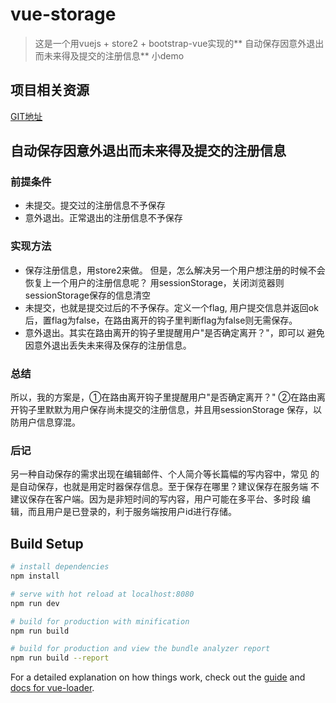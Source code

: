 # vue-storage

> 这是一个用vuejs + store2 + bootstrap-vue实现的** 自动保存因意外退出而未来得及提交的注册信息** 小demo

## 项目相关资源
[GIT地址](https://github.com/yaodi2015/vue-storage)

## 自动保存因意外退出而未来得及提交的注册信息

### 前提条件
* 未提交。提交过的注册信息不予保存
* 意外退出。正常退出的注册信息不予保存

### 实现方法
* 保存注册信息，用store2来做。
但是，怎么解决另一个用户想注册的时候不会恢复上一个用户的注册信息呢？
用sessionStorage，关闭浏览器则sessionStorage保存的信息清空
* 未提交，也就是提交过后的不予保存。定义一个flag, 用户提交信息并返回ok
后，置flag为false，在路由离开的钩子里判断flag为false则无需保存。
* 意外退出。其实在路由离开的钩子里提醒用户"是否确定离开？"，即可以
避免因意外退出丢失未来得及保存的注册信息。

### 总结
所以，我的方案是，①在路由离开钩子里提醒用户"是否确定离开？"
②在路由离开钩子里默默为用户保存尚未提交的注册信息，并且用sessionStorage
保存，以防用户信息穿混。

### 后记
另一种自动保存的需求出现在编辑邮件、个人简介等长篇幅的写内容中，常见
的是自动保存，也就是用定时器保存信息。至于保存在哪里？建议保存在服务端
不建议保存在客户端。因为是非短时间的写内容，用户可能在多平台、多时段
编辑，而且用户是已登录的，利于服务端按用户id进行存储。

## Build Setup

``` bash
# install dependencies
npm install

# serve with hot reload at localhost:8080
npm run dev

# build for production with minification
npm run build

# build for production and view the bundle analyzer report
npm run build --report
```

For a detailed explanation on how things work, check out the [guide](http://vuejs-templates.github.io/webpack/) and [docs for vue-loader](http://vuejs.github.io/vue-loader).

